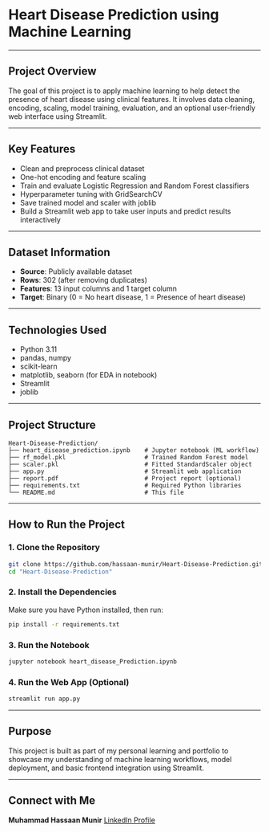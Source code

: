 # Heart Disease Prediction using Machine Learning

---

## Project Overview

The goal of this project is to apply machine learning to help detect the presence of heart disease using clinical features. It involves data cleaning, encoding, scaling, model training, evaluation, and an optional user-friendly web interface using Streamlit.

---

## Key Features

* Clean and preprocess clinical dataset
* One-hot encoding and feature scaling
* Train and evaluate Logistic Regression and Random Forest classifiers
* Hyperparameter tuning with GridSearchCV
* Save trained model and scaler with joblib
* Build a Streamlit web app to take user inputs and predict results interactively

---

## Dataset Information

* **Source**: Publicly available dataset
* **Rows**: 302 (after removing duplicates)
* **Features**: 13 input columns and 1 target column
* **Target**: Binary (0 = No heart disease, 1 = Presence of heart disease)

---

## Technologies Used

* Python 3.11
* pandas, numpy
* scikit-learn
* matplotlib, seaborn (for EDA in notebook)
* Streamlit
* joblib

---

## Project Structure

```
Heart-Disease-Prediction/
├── heart_disease_prediction.ipynb    # Jupyter notebook (ML workflow)
├── rf_model.pkl                      # Trained Random Forest model
├── scaler.pkl                        # Fitted StandardScaler object
├── app.py                            # Streamlit web application
├── report.pdf                        # Project report (optional)
├── requirements.txt                  # Required Python libraries
└── README.md                         # This file
```

---

## How to Run the Project

### 1. Clone the Repository

```bash
git clone https://github.com/hassaan-munir/Heart-Disease-Prediction.git
cd "Heart-Disease-Prediction"
```

### 2. Install the Dependencies

Make sure you have Python installed, then run:

```bash
pip install -r requirements.txt
```

### 3. Run the Notebook

```bash
jupyter notebook heart_disease_Prediction.ipynb
```

### 4. Run the Web App (Optional)

```bash
streamlit run app.py
```

---

## Purpose

This project is built as part of my personal learning and portfolio to showcase my understanding of machine learning workflows, model deployment, and basic frontend integration using Streamlit.

---

## Connect with Me

**Muhammad Hassaan Munir** [LinkedIn Profile](https://www.linkedin.com/in/muhammad-hassaan-munir-79b5b2327/)

